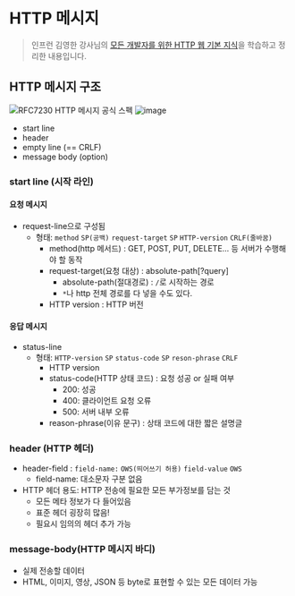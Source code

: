 # HTTP 메시지
> 인프런 김영한 강사님의 [모든 개발자를 위한 HTTP 웹 기본 지식](https://www.inflearn.com/course/http-%EC%9B%B9-%EB%84%A4%ED%8A%B8%EC%9B%8C%ED%81%AC#)을 학습하고 정리한 내용입니다.

## HTTP 메시지 구조
![RFC7230 HTTP 메시지 공식 스펙](https://github.com/makepin2r/TIL/assets/39889583/ee2b63d0-d610-4197-90c4-0141d4fef243)
![image](https://github.com/makepin2r/TIL/assets/39889583/2799ef35-2272-4102-960b-7b23a7199ac8)
- start line
- header
- empty line (== CRLF)
- message body (option)
### start line (시작 라인)
#### 요청 메시지
- request-line으로 구성됨
  - 형태: `method` `SP(공백)` `request-target` `SP` `HTTP-version` `CRLF(줄바꿈)`
    - method(http 메서드) : GET, POST, PUT, DELETE... 등 서버가 수행해야 할 동작
    - request-target(요청 대상) : absolute-path[?query]
      - absolute-path(절대경로) : `/`로 시작하는 경로
      - `*`나 http 전체 경로를 다 넣을 수도 있다.
    - HTTP version : HTTP 버전
#### 응답 메시지
- status-line
  - 형태: `HTTP-version` `SP` `status-code` `SP` `reson-phrase` `CRLF`
    - HTTP version
    - status-code(HTTP 상태 코드) : 요청 성공 or 실패 여부
      - 200: 성공
      - 400: 클라이언트 요청 오류
      - 500: 서버 내부 오류
    - reason-phrase(이유 문구) : 상태 코드에 대한 짧은 설명글
### header (HTTP 헤더)
- header-field : `field-name:` `OWS(띄어쓰기 허용)` `field-value` `OWS`
  - field-name: 대소문자 구분 없음
- HTTP 헤더 용도: HTTP 전송에 필요한 모든 부가정보를 담는 것
  - 모든 메타 정보가 다 들어있음
  - 표준 헤더 굉장히 많음!
  - 필요시 임의의 헤더 추가 가능
### message-body(HTTP 메시지 바디)
- 실제 전송할 데이터
- HTML, 이미지, 영상, JSON 등 byte로 표현할 수 있는 모든 데이터 가능
